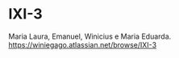 # IXI-3
Maria Laura, Emanuel, Winicius e Maria Eduarda.
https://winiegago.atlassian.net/browse/IXI-3
